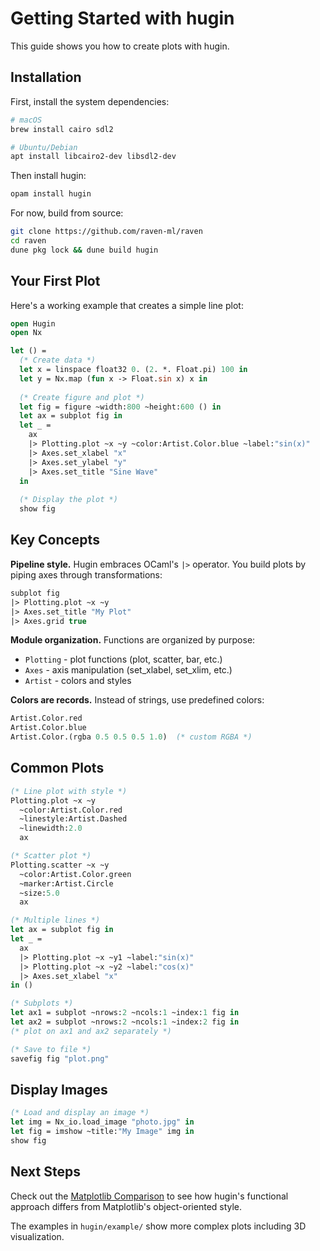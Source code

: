 # Getting Started with hugin

This guide shows you how to create plots with hugin.

## Installation

First, install the system dependencies:

```bash
# macOS
brew install cairo sdl2

# Ubuntu/Debian  
apt install libcairo2-dev libsdl2-dev
```

Then install hugin:

```bash
opam install hugin
```

For now, build from source:

```bash
git clone https://github.com/raven-ml/raven
cd raven
dune pkg lock && dune build hugin
```

## Your First Plot

Here's a working example that creates a simple line plot:

```ocaml
open Hugin
open Nx

let () =
  (* Create data *)
  let x = linspace float32 0. (2. *. Float.pi) 100 in
  let y = Nx.map (fun x -> Float.sin x) x in
  
  (* Create figure and plot *)
  let fig = figure ~width:800 ~height:600 () in
  let ax = subplot fig in
  let _ = 
    ax
    |> Plotting.plot ~x ~y ~color:Artist.Color.blue ~label:"sin(x)"
    |> Axes.set_xlabel "x"
    |> Axes.set_ylabel "y" 
    |> Axes.set_title "Sine Wave"
  in
  
  (* Display the plot *)
  show fig
```

## Key Concepts

**Pipeline style.** Hugin embraces OCaml's `|>` operator. You build plots by piping axes through transformations:

```ocaml
subplot fig
|> Plotting.plot ~x ~y
|> Axes.set_title "My Plot"
|> Axes.grid true
```

**Module organization.** Functions are organized by purpose:
- `Plotting` - plot functions (plot, scatter, bar, etc.)
- `Axes` - axis manipulation (set_xlabel, set_xlim, etc.)
- `Artist` - colors and styles

**Colors are records.** Instead of strings, use predefined colors:
```ocaml
Artist.Color.red
Artist.Color.blue
Artist.Color.(rgba 0.5 0.5 0.5 1.0)  (* custom RGBA *)
```

## Common Plots

```ocaml
(* Line plot with style *)
Plotting.plot ~x ~y 
  ~color:Artist.Color.red 
  ~linestyle:Artist.Dashed 
  ~linewidth:2.0
  ax

(* Scatter plot *)
Plotting.scatter ~x ~y 
  ~color:Artist.Color.green
  ~marker:Artist.Circle
  ~size:5.0
  ax

(* Multiple lines *)
let ax = subplot fig in
let _ = 
  ax
  |> Plotting.plot ~x ~y1 ~label:"sin(x)"
  |> Plotting.plot ~x ~y2 ~label:"cos(x)"
  |> Axes.set_xlabel "x"
in ()

(* Subplots *)
let ax1 = subplot ~nrows:2 ~ncols:1 ~index:1 fig in
let ax2 = subplot ~nrows:2 ~ncols:1 ~index:2 fig in
(* plot on ax1 and ax2 separately *)

(* Save to file *)
savefig fig "plot.png"
```

## Display Images

```ocaml
(* Load and display an image *)
let img = Nx_io.load_image "photo.jpg" in
let fig = imshow ~title:"My Image" img in
show fig
```

## Next Steps

Check out the [Matplotlib Comparison](/docs/hugin/matplotlib-comparison/) to see how hugin's functional approach differs from Matplotlib's object-oriented style.

The examples in `hugin/example/` show more complex plots including 3D visualization.